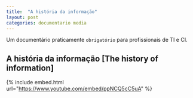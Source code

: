 ```yaml
---
title:  "A história da informação"
layout: post
categories: documentario media
---
```


Um documentário praticamente `obrigatório` para profissionais de TI e CI. 


## A história da informação [The history of information] 

{% include embed.html url="https://www.youtube.com/embed/ppNCQ5cC5uA" %}
